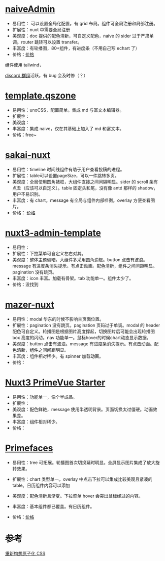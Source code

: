 # <a href="http://naive-ui-admin.vercel.app">naiveAdmin</a>

- 易用性： 可以设置全局化配置，有 grid 布局。组件可全局注册和局部注册。
- 扩展性：nuxt 中需要全局注册
- 美观度：doc 提供的配色清新，可自定义配色，naive 的 sider 过于严肃单调。router 跳转可以设置 transfer。
- 丰富度：有轮播图，80+组件，有进度条（不用自己写 echart 了）
- 价格：<a href="https://www.naiveadmin.com/authorize/index">价格</a>

组件使用 tailwind，

<a href="discord.com/channels/842427094214770768">discord 群组</a>活跃，有 bug 会及时修（？）

# <a href="http://template.qszone.com">template.qszone</a>

- 易用性：unoCSS，配置简单。集成 md 与富文本编辑器。
- 扩展性：
- 美观度：
- 丰富度：集成 naive，仅在其基础上加入了 md 和富文本。
- 价格：free~

# <a href="http://sakai-nuxt.vercel.app">sakai-nuxt</a>

- 易用性：timeline 时间线组件有助于用户查看投稿的进程。
- 扩展性：table可以设置pageSize，可以一件跳转多页。
- 美观度：全局使用圆角裱框，大组件直接之间间隔明显。sider 的 scroll 条有点丑（应该可以自定义）。table 固定头和尾，没有像 antd 那样的 shadow，用户不易识别。
- 丰富度：有 chart。message 有全局与组件内部样例。overlay 方便查看图片。
- 价格： <a href="https://blocks.primevue.org/#/pricing">价格</a>

# <a href="http://nuxt3-admin-template.vercel.app">nuxt3-admin-template</a>

- 易用性：
- 扩展性：下拉菜单可自定义左右对其。
- 美观度：整体主题偏暗。大组件多采用圆角边框。button 点击有波浪。message 有进度条消失提示。有点击动画。配色清新，组件之间间距明显。pagination 没有跳页。
- 丰富度：icon 丰富。加载有骨架。tab 功能单一。组件太少了。
- 价格：没找到

# <a href="http://mazer-nuxt.vercel.app">mazer-nuxt</a>

- 易用性：modal 华东的时候不影响主页面位置。
- 扩展性：pagination 没有跳页。pagination 页码过于单调。modal 的 header 配色可自定义。轮播图是根据图片高度撑起，切换图片后可能会出现轮播图 box 高度的闪动。nav 功能单一。鼠标hover的时候chart动态显示数据。
- 美观度：button 点击有波浪。message 有进度条消失提示。有点击动画。配色清新，组件之间间距明显。
- 丰富度：组件相对稀少。有 spinner 加载动画。
- 价格：

# <a href="https://nuxt3-primevue-starter.netlify.app/">Nuxt3 PrimeVue Starter</a>

- 易用性：功能单一，像个半成品。
- 扩展性：
- 美观度：配色鲜艳，message 使用半透明背景。页面切换太过僵硬。动画效果差。
- 丰富度：组件相对稀少。
- 价格：

# <a href="https://www.primefaces.org/">Primefaces</a>

- 易用性：tree 可拓展。轮播图首次切换延时明显。全屏显示图片集成了放大旋转效果。
- 扩展性：chart 类型单一。overlay 中点击下拉可以集成比较美观且紧凑的 table。日历组件内容可以添加
- 美观度：配色清新且渐变。下拉菜单 hover 会突出鼠标经过的内容。
- 丰富度：基本组件都已覆盖。有日历组件。

- 价格：<a href="https://blocks.primevue.org/#/pricing">价格</a>


# 参考

<a href="https://antfu.me/posts/reimagine-atomic-css-zh">重新构想原子化 CSS</a>
